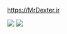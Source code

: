 https://MrDexter.ir


![](https://img.shields.io/badge/Status-Active%20&%20Updated-FF5500?style=for-the-badge)
![](https://mrdexter.ir/svg/TheCoffee.svg)
